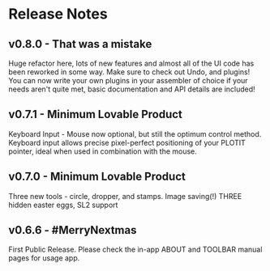 # Release Notes

## v0.8.0 - That was a mistake
Huge refactor here, lots of new features and almost all of the UI code has been reworked in some way.  Make sure to check out Undo, and plugins!
You can now write your own plugins in your assembler of choice if your needs aren't quite met, basic documentation and API details are included!
 
## v0.7.1 - Minimum Lovable Product
Keyboard Input - Mouse now optional, but still the optimum control method. Keyboard input allows precise pixel-perfect positioning of your PLOTIT pointer, ideal when used in combination with the mouse.
 
## v0.7.0 - Minimum Lovable Product
Three new tools - circle, dropper, and stamps.
Image saving(!)
THREE hidden easter eggs, SL2 support

## v0.6.6 - #MerryNextmas
First Public Release.  Please check the in-app
ABOUT and TOOLBAR manual pages for usage app.
